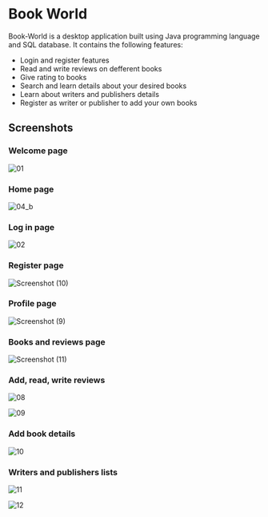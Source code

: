 # Book World

Book-World is a desktop application built using Java programming language and SQL database. It contains the following features:
- Login and register features
- Read and write reviews on defferent books
- Give rating to books
- Search and learn details about your desired books
- Learn about writers and publishers details
- Register as writer or publisher to add your own books

## Screenshots

### Welcome page
![01](https://github.com/Bokhtiar-Adil/Book-World/assets/103052177/bf78625d-f3d2-49eb-9c39-88b1dc441cc9)


### Home page
![04_b](https://github.com/Bokhtiar-Adil/Book-World/assets/103052177/33fb81d2-beac-4167-853d-9c12c7f6ad37)


### Log in page
![02](https://github.com/Bokhtiar-Adil/Book-World/assets/103052177/5556a739-13ca-4a1e-8314-8ea07999c42d)


### Register page
![Screenshot (10)](https://github.com/Bokhtiar-Adil/Book-World/assets/103052177/76853e53-3e4f-4777-8187-695395677638)


### Profile page
![Screenshot (9)](https://github.com/Bokhtiar-Adil/Book-World/assets/103052177/dd93e22b-88e4-4872-a0f6-239d3ecf7323)


### Books and reviews page
![Screenshot (11)](https://github.com/Bokhtiar-Adil/Book-World/assets/103052177/4bf6248d-6888-4c46-8aa6-ca35f48fbfbd)


### Add, read, write reviews
![08](https://github.com/Bokhtiar-Adil/Book-World/assets/103052177/8394f5d6-f052-4797-a454-621a1d24e985)

![09](https://github.com/Bokhtiar-Adil/Book-World/assets/103052177/c8bea468-2ca4-4643-89db-d4523d42a116)


### Add book details
![10](https://github.com/Bokhtiar-Adil/Book-World/assets/103052177/4dbd7540-2417-42d9-b0e5-ab6595726013)


### Writers and publishers lists
![11](https://github.com/Bokhtiar-Adil/Book-World/assets/103052177/d486af0f-5117-485d-b492-4f0765f90660)

![12](https://github.com/Bokhtiar-Adil/Book-World/assets/103052177/e96b00a5-6e45-469b-8a87-aef5b14477e7)



